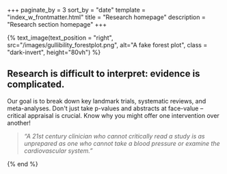 +++
paginate_by = 3
sort_by = "date"
template = "index_w_frontmatter.html"
title = "Research homepage"
description = "Research section homepage"
+++

{% text_image(text_position = "right", src="/images/gullibility_forestplot.png", alt="A fake forest plot", class = "dark-invert", height="80vh") %}

## Research is difficult to interpret: evidence is complicated.

Our goal is to break down key landmark trials, systematic reviews, and meta-analyses. Don't just take p-values and abstracts at face-value – critical appraisal is crucial. Know why you might offer one intervention over another!

> _“A 21st century clinician who cannot critically read a study is as unprepared as one who cannot take a blood pressure or examine the cardiovascular system.”_

{% end %}
